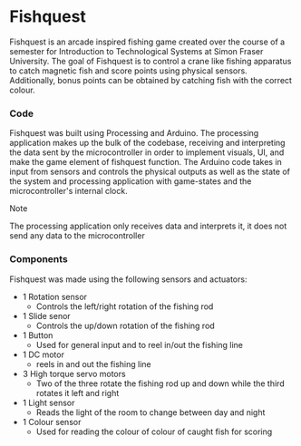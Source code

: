 # Fishquest
Fishquest is an arcade inspired fishing game created over the course of a semester for Introduction to Technological Systems at Simon Fraser University. The goal of Fishquest is to control a crane like fishing apparatus to catch magnetic fish and score points using physical sensors. Additionally, bonus points can be obtained by catching fish with the correct colour.

### Code
Fishquest was built using Processing and Arduino. The processing application makes up the bulk of the codebase, receiving and interpreting the data sent by the microcontroller in order to implement visuals, UI, and make the game element of fishquest function. The Arduino code takes in input from sensors and controls the physical outputs as well as the state of the system and processing application with game-states and the microcontroller's internal clock.
> [!NOTE]
> The processing application only receives data and interprets it, it does not send any data to the microcontroller

### Components
Fishquest was made using the following sensors and actuators:
- 1 Rotation sensor
	- Controls the left/right rotation of the fishing rod
- 1 Slide senor
	- Controls the up/down rotation of the fishing rod
- 1 Button
	- Used for general input and to reel in/out the fishing line
- 1 DC motor
	- reels in and out the fishing line
- 3 High torque servo motors
	- Two of the three rotate the fishing rod up and down while the third rotates it left and right
- 1 Light sensor
	- Reads the light of the room to change between day and night
- 1 Colour sensor
	- Used for reading the colour of colour of caught fish for scoring
